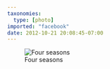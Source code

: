 ```yaml
---
taxonomies:
  type: [photo]
imported: "facebook"
date: 2012-10-21 20:08:45-07:00
---
```

<figure>
  <img src="/media/images/photos/2012/10/four-seasons.jpg" title="Four seasons"/>
  <figcaption>Four seasons</figcaption>
</figure>


